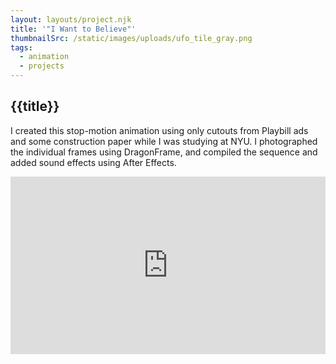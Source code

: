 ```yaml
---
layout: layouts/project.njk
title: '"I Want to Believe"'
thumbnailSrc: /static/images/uploads/ufo_tile_gray.png
tags:
  - animation
  - projects
---
```

## {{title}}

I created this stop-motion animation using only cutouts from Playbill ads and some construction paper while I was studying at NYU. I photographed the individual frames using DragonFrame, and compiled the sequence and added sound effects using After Effects.

<div style="position: relative; padding-bottom: 56.25%; padding-top: 25px height: 0;"><iframe style="position: absolute; top: 0; left: 0; width: 100%; height: 100%;" src="https://www.youtube.com/embed/Hfe5cmvyLpE" frameborder="0" allow="accelerometer; autoplay; encrypted-media; gyroscope; picture-in-picture" allowfullscreen></iframe></div>

